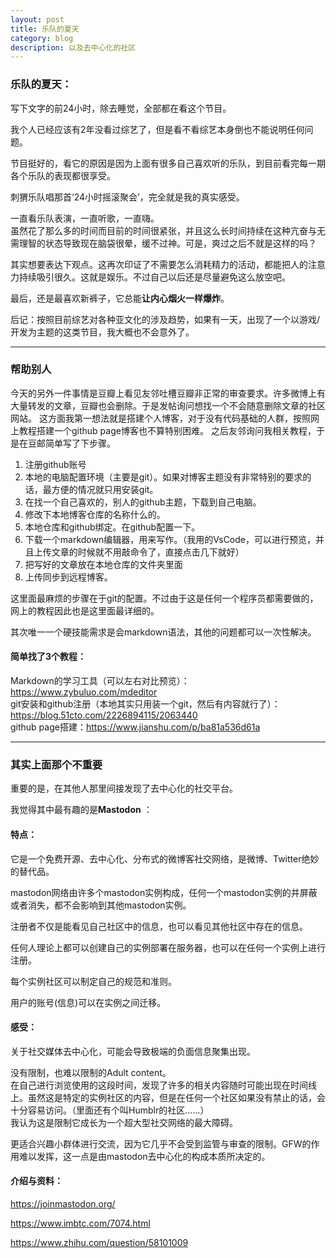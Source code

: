 ```yaml
---
layout: post
title: 乐队的夏天
category: blog
description: 以及去中心化的社区
---
```


### 乐队的夏天：

写下文字的前24小时，除去睡觉，全部都在看这个节目。   

我个人已经应该有2年没看过综艺了，但是看不看综艺本身倒也不能说明任何问题。

节目挺好的，看它的原因是因为上面有很多自己喜欢听的乐队，到目前看完每一期各个乐队的表现都很享受。

刺猬乐队唱那首‘24小时摇滚聚会’，完全就是我的真实感受。

一直看乐队表演，一直听歌，一直嗨。  
虽然花了那么多的时间而目前的时间很紧张，并且这么长时间持续在这种亢奋与无需理智的状态导致现在脑袋很晕，缓不过神。可是，爽过之后不就是这样的吗？

其实想要表达下观点。这再次印证了不需要怎么消耗精力的活动，都能把人的注意力持续吸引很久。这就是娱乐。不过自己以后还是尽量避免这么放空吧。

最后，还是最喜欢新裤子，它总能**让内心烟火一样爆炸**。


后记：按照目前综艺对各种亚文化的涉及趋势，如果有一天，出现了一个以游戏/开发为主题的这类节目，我大概也不会意外了。


---

### 帮助别人

今天的另外一件事情是豆瓣上看见友邻吐槽豆瓣非正常的审查要求。许多微博上有大量转发的文章，豆瓣也会删除。于是发帖询问想找一个不会随意删除文章的社区网站。
这方面我第一想法就是搭建个人博客，对于没有代码基础的人群，按照网上教程搭建一个github page博客也不算特别困难。
之后友邻询问我相关教程，于是在豆邮简单写了下步骤。


1. 注册github账号 
2. 本地的电脑配置环境（主要是git）。如果对博客主题没有非常特别的要求的话，最方便的情况就只用安装git。 
3. 在找一个自己喜欢的，别人的github主题，下载到自己电脑。 
4. 修改下本地博客仓库的名称什么的。 
5. 本地仓库和github绑定。在github配置一下。 
6. 下载一个markdown编辑器，用来写作。（我用的VsCode，可以进行预览，并且上传文章的时候就不用敲命令了，直接点击几下就好） 
7. 把写好的文章放在本地仓库的文件夹里面 
8. 上传同步到远程博客。 

这里面最麻烦的步骤在于git的配置。不过由于这是任何一个程序员都需要做的，网上的教程因此也是这里面最详细的。 

其次唯一一个硬技能需求是会markdown语法，其他的问题都可以一次性解决。


#### 简单找了3个教程：

Markdown的学习工具（可以左右对比预览）：<https://www.zybuluo.com/mdeditor>  
git安装和github注册（本地其实只用装一个git，然后有内容就行了）：<https://blog.51cto.com/2226894115/2063440>  
github page搭建：<https://www.jianshu.com/p/ba81a536d61a>  


---


### 其实上面那个不重要

重要的是，在其他人那里间接发现了去中心化的社交平台。

我觉得其中最有趣的是**Mastodon** ：

#### 特点：

它是一个免费开源、去中心化、分布式的微博客社交网络，是微博、Twitter绝妙的替代品。

mastodon网络由许多个mastodon实例构成，任何一个mastodon实例的并屏蔽或者消失，都不会影响到其他mastodon实例。

注册者不仅是能看见自己社区中的信息，也可以看见其他社区中存在的信息。

任何人理论上都可以创建自己的实例部署在服务器，也可以在任何一个实例上进行注册。

每个实例社区可以制定自己的规范和准则。

用户的账号(信息)可以在实例之间迁移。


#### 感受：

关于社交媒体去中心化，可能会导致极端的负面信息聚集出现。

没有限制，也难以限制的Adult content。  
在自己进行浏览使用的这段时间，发现了许多的相关内容随时可能出现在时间线上。虽然这是特定的实例社区的内容，但是在任何一个社区如果没有禁止的话，会十分容易访问。（里面还有个叫Humblr的社区……）  
我认为这是限制它成长为一个超大型社交网络的最大障碍。  

更适合兴趣小群体进行交流，因为它几乎不会受到监管与审查的限制。GFW的作用难以发挥，这一点是由mastodon去中心化的构成本质所决定的。

#### 介绍与资料：

https://joinmastodon.org/

https://www.imbtc.com/7074.html

https://www.zhihu.com/question/58101009

